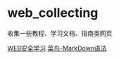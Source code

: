 # web_collecting
收集一些教程、学习文档、指南类网页

[WEB安全学习](https://websec.readthedocs.io/zh/latest/index.html)
[菜鸟-MarkDown语法](https://www.runoob.com/markdown/md-link.html)
